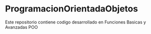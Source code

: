 # ProgramacionOrientadaObjetos
Este repositorio contiene codigo desarrollado en Funciones Basicas y Avanzadas POO
